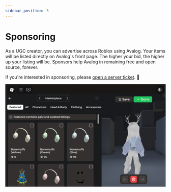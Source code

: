 ```yaml
---
sidebar_position: 3
---
```


# Sponsoring

As a UGC creator, you can advertise across Roblox using Avalog. Your items will be listed directly on Avalog's front page. The higher your bid, the higher up your listing will be. Sponsors help Avalog in remaining free and open source, forever.

<!-- As of Month Day, Year, Avalog was running in 0 experiences, with a total of 0 daily active users. -->

If you're interested in sponsoring, please [open a server ticket](https://avafe.me/discord). 💌

![Avalog's featured page](img/featuredPage.png)
